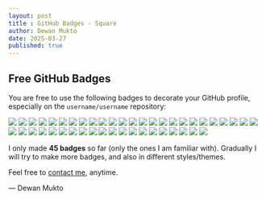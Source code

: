 ```yaml
---
layout: post
title : GitHub Badges - Square
author: Dewan Mukto
date: 2025-03-27
published: true
---
```


## Free GitHub Badges
You are free to use the following badges to decorate your GitHub profile, especially on the `username/username` repository:

![](https://mux8.com/img/github-badges-square/Python.png)
![](https://mux8.com/img/github-badges-square/Java.png)
![](https://mux8.com/img/github-badges-square/C.png)
![](https://mux8.com/img/github-badges-square/Fortran.png)
![](https://mux8.com/img/github-badges-square/Lua.png)
![](https://mux8.com/img/github-badges-square/HTML.png)
![](https://mux8.com/img/github-badges-square/CSS.png)
![](https://mux8.com/img/github-badges-square/JavaScript.png)
![](https://mux8.com/img/github-badges-square/Electronjs.png)
![](https://mux8.com/img/github-badges-square/Nodejs.png)
![](https://mux8.com/img/github-badges-square/Mongodb.png)
![](https://mux8.com/img/github-badges-square/Expressjs.png)
![](https://mux8.com/img/github-badges-square/Jekyllrb.png)
![](https://mux8.com/img/github-badges-square/PHP.png)
![](https://mux8.com/img/github-badges-square/Mariadb.png)
![](https://mux8.com/img/github-badges-square/MySQL.png)
![](https://mux8.com/img/github-badges-square/XAMPP.png)
![](https://mux8.com/img/github-badges-square/Kotlin.png)
![](https://mux8.com/img/github-badges-square/JSON.png)
![](https://mux8.com/img/github-badges-square/Pandas.png)
![](https://mux8.com/img/github-badges-square/Gradle.png)
![](https://mux8.com/img/github-badges-square/OpenGL.png)
![](https://mux8.com/img/github-badges-square/Qt.png)
![](https://mux8.com/img/github-badges-square/SFML.png)
![](https://mux8.com/img/github-badges-square/Selenium.png)
![](https://mux8.com/img/github-badges-square/Tailwind.png)
![](https://mux8.com/img/github-badges-square/VSCode.png)
![](https://mux8.com/img/github-badges-square/Replit.png)
![](https://mux8.com/img/github-badges-square/Android.png)
![](https://mux8.com/img/github-badges-square/Android%20Studio.png)
![](https://mux8.com/img/github-badges-square/Canva.png)
![](https://mux8.com/img/github-badges-square/Figma.png)
![](https://mux8.com/img/github-badges-square/GIMP.png)
![](https://mux8.com/img/github-badges-square/Analytics.png)
![](https://mux8.com/img/github-badges-square/Cloudflare.png)
![](https://mux8.com/img/github-badges-square/Netlify.png)
![](https://mux8.com/img/github-badges-square/Render.png)
![](https://mux8.com/img/github-badges-square/Vercel.png)
![](https://mux8.com/img/github-badges-square/PhpMyAdmin.png)
![](https://mux8.com/img/github-badges-square/Apache.png)
![](https://mux8.com/img/github-badges-square/Gitbook.png)
![](https://mux8.com/img/github-badges-square/Overleaf.png)
![](https://mux8.com/img/github-badges-square/Wireshark.png)
![](https://mux8.com/img/github-badges-square/Reactjs.png)
![](https://mux8.com/img/github-badges-square/Numpy.png)

I only made **45 badges** so far (only the ones I am familiar with). Gradually I will try to make more badges, and also in different styles/themes.

Feel free to [contact me](https://dewanmukto.mux8.com/), anytime.

— Dewan Mukto
